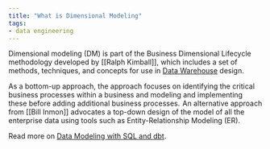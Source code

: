 ```yaml
---
title: "What is Dimensional Modeling"
tags:
- data engineering
---
```

Dimensional modeling (DM) is part of the Business Dimensional Lifecycle methodology developed by [[Ralph Kimball]], which includes a set of methods, techniques, and concepts for use in [Data Warehouse](term/data%20warehouse.md) design.

As a bottom-up approach, the approach focuses on identifying the critical business processes within a business and modeling and implementing these before adding additional business processes.  An alternative approach from [[Bill Inmon]] advocates a top-down design of the model of all the enterprise data using tools such as Entity-Relationship Modeling (ER).

Read more on [Data Modeling with SQL and dbt](https://airbyte.com/blog/sql-data-modeling-with-dbt).
